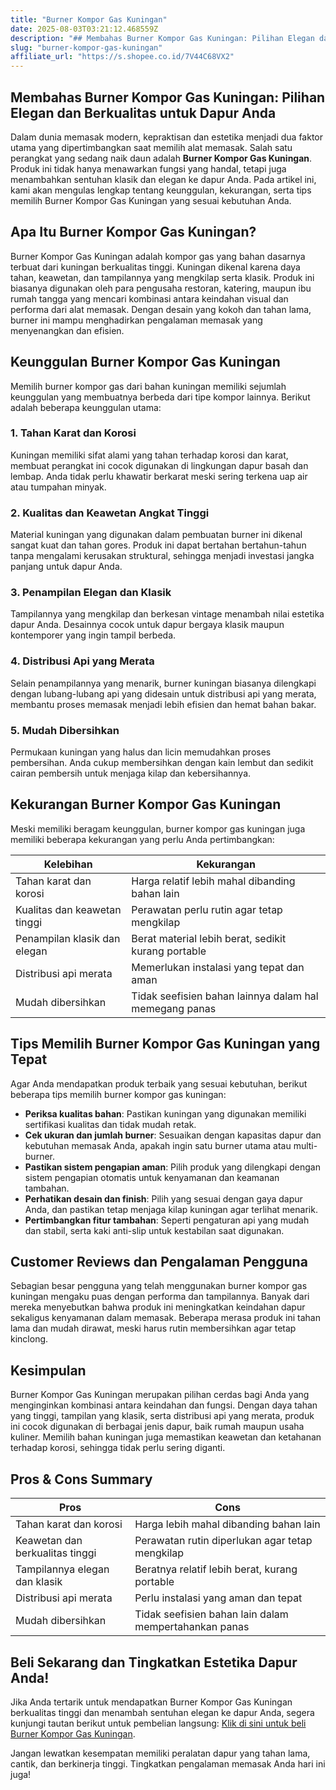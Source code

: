 ```yaml
---
title: "Burner Kompor Gas Kuningan"
date: 2025-08-03T03:21:12.468559Z
description: "## Membahas Burner Kompor Gas Kuningan: Pilihan Elegan dan Berkualitas untuk Dapur Anda..."
slug: "burner-kompor-gas-kuningan"
affiliate_url: "https://s.shopee.co.id/7V44C68VX2"
---
```

## Membahas Burner Kompor Gas Kuningan: Pilihan Elegan dan Berkualitas untuk Dapur Anda

Dalam dunia memasak modern, kepraktisan dan estetika menjadi dua faktor utama yang dipertimbangkan saat memilih alat memasak. Salah satu perangkat yang sedang naik daun adalah **Burner Kompor Gas Kuningan**. Produk ini tidak hanya menawarkan fungsi yang handal, tetapi juga menambahkan sentuhan klasik dan elegan ke dapur Anda. Pada artikel ini, kami akan mengulas lengkap tentang keunggulan, kekurangan, serta tips memilih Burner Kompor Gas Kuningan yang sesuai kebutuhan Anda.

## Apa Itu Burner Kompor Gas Kuningan?

Burner Kompor Gas Kuningan adalah kompor gas yang bahan dasarnya terbuat dari kuningan berkualitas tinggi. Kuningan dikenal karena daya tahan, keawetan, dan tampilannya yang mengkilap serta klasik. Produk ini biasanya digunakan oleh para pengusaha restoran, katering, maupun ibu rumah tangga yang mencari kombinasi antara keindahan visual dan performa dari alat memasak. Dengan desain yang kokoh dan tahan lama, burner ini mampu menghadirkan pengalaman memasak yang menyenangkan dan efisien.

## Keunggulan Burner Kompor Gas Kuningan

Memilih burner kompor gas dari bahan kuningan memiliki sejumlah keunggulan yang membuatnya berbeda dari tipe kompor lainnya. Berikut adalah beberapa keunggulan utama:

### 1. **Tahan Karat dan Korosi**

Kuningan memiliki sifat alami yang tahan terhadap korosi dan karat, membuat perangkat ini cocok digunakan di lingkungan dapur basah dan lembap. Anda tidak perlu khawatir berkarat meski sering terkena uap air atau tumpahan minyak.

### 2. **Kualitas dan Keawetan Angkat Tinggi**

Material kuningan yang digunakan dalam pembuatan burner ini dikenal sangat kuat dan tahan gores. Produk ini dapat bertahan bertahun-tahun tanpa mengalami kerusakan struktural, sehingga menjadi investasi jangka panjang untuk dapur Anda.

### 3. **Penampilan Elegan dan Klasik**

Tampilannya yang mengkilap dan berkesan vintage menambah nilai estetika dapur Anda. Desainnya cocok untuk dapur bergaya klasik maupun kontemporer yang ingin tampil berbeda.

### 4. **Distribusi Api yang Merata**

Selain penampilannya yang menarik, burner kuningan biasanya dilengkapi dengan lubang-lubang api yang didesain untuk distribusi api yang merata, membantu proses memasak menjadi lebih efisien dan hemat bahan bakar.

### 5. **Mudah Dibersihkan**

Permukaan kuningan yang halus dan licin memudahkan proses pembersihan. Anda cukup membersihkan dengan kain lembut dan sedikit cairan pembersih untuk menjaga kilap dan kebersihannya.

## Kekurangan Burner Kompor Gas Kuningan

Meski memiliki beragam keunggulan, burner kompor gas kuningan juga memiliki beberapa kekurangan yang perlu Anda pertimbangkan:

| Kelebihan                                   | Kekurangan                                         |
|----------------------------------------------|----------------------------------------------------|
| Tahan karat dan korosi                     | Harga relatif lebih mahal dibanding bahan lain  |
| Kualitas dan keawetan tinggi               | Perawatan perlu rutin agar tetap mengkilap    |
| Penampilan klasik dan elegan                | Berat material lebih berat, sedikit kurang portable |
| Distribusi api merata                        | Memerlukan instalasi yang tepat dan aman       |
| Mudah dibersihkan                          | Tidak seefisien bahan lainnya dalam hal memegang panas |


## Tips Memilih Burner Kompor Gas Kuningan yang Tepat

Agar Anda mendapatkan produk terbaik yang sesuai kebutuhan, berikut beberapa tips memilih burner kompor gas kuningan:

- **Periksa kualitas bahan**: Pastikan kuningan yang digunakan memiliki sertifikasi kualitas dan tidak mudah retak.
- **Cek ukuran dan jumlah burner**: Sesuaikan dengan kapasitas dapur dan kebutuhan memasak Anda, apakah ingin satu burner utama atau multi-burner.
- **Pastikan sistem pengapian aman**: Pilih produk yang dilengkapi dengan sistem pengapian otomatis untuk kenyamanan dan keamanan tambahan.
- **Perhatikan desain dan finish**: Pilih yang sesuai dengan gaya dapur Anda, dan pastikan tetap menjaga kilap kuningan agar terlihat menarik.
- **Pertimbangkan fitur tambahan**: Seperti pengaturan api yang mudah dan stabil, serta kaki anti-slip untuk kestabilan saat digunakan.

## Customer Reviews dan Pengalaman Pengguna

Sebagian besar pengguna yang telah menggunakan burner kompor gas kuningan mengaku puas dengan performa dan tampilannya. Banyak dari mereka menyebutkan bahwa produk ini meningkatkan keindahan dapur sekaligus kenyamanan dalam memasak. Beberapa merasa produk ini tahan lama dan mudah dirawat, meski harus rutin membersihkan agar tetap kinclong.

## Kesimpulan

Burner Kompor Gas Kuningan merupakan pilihan cerdas bagi Anda yang menginginkan kombinasi antara keindahan dan fungsi. Dengan daya tahan yang tinggi, tampilan yang klasik, serta distribusi api yang merata, produk ini cocok digunakan di berbagai jenis dapur, baik rumah maupun usaha kuliner. Memilih bahan kuningan juga memastikan keawetan dan ketahanan terhadap korosi, sehingga tidak perlu sering diganti.

## Pros & Cons Summary

| **Pros** | **Cons** |
|-----------------------|-------------------------------------------------|
| Tahan karat dan korosi | Harga lebih mahal dibanding bahan lain |
| Keawetan dan berkualitas tinggi | Perawatan rutin diperlukan agar tetap mengkilap |
| Tampilannya elegan dan klasik | Beratnya relatif lebih berat, kurang portable |
| Distribusi api merata | Perlu instalasi yang aman dan tepat |
| Mudah dibersihkan | Tidak seefisien bahan lain dalam mempertahankan panas |

## Beli Sekarang dan Tingkatkan Estetika Dapur Anda!

Jika Anda tertarik untuk mendapatkan Burner Kompor Gas Kuningan berkualitas tinggi dan menambah sentuhan elegan ke dapur Anda, segera kunjungi tautan berikut untuk pembelian langsung: [Klik di sini untuk beli Burner Kompor Gas Kuningan](https://s.shopee.co.id/7V44C68VX2).

Jangan lewatkan kesempatan memiliki peralatan dapur yang tahan lama, cantik, dan berkinerja tinggi. Tingkatkan pengalaman memasak Anda hari ini juga!